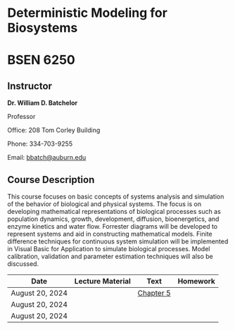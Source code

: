 # Deterministic Modeling for Biosystems
# BSEN 6250

## Instructor

**Dr. William D. Batchelor**

Professor

Office: 208 Tom Corley Building

Phone: 334-703-9255

Email: bbatch@auburn.edu

 

## Course Description

This course focuses on basic concepts of systems analysis and simulation of the behavior of biological and physical systems. The focus is on developing mathematical representations of biological processes such as population dynamics, growth, development, diffusion, bioenergetics, and enzyme kinetics and water flow. Forrester diagrams will be developed to represent systems and aid in constructing mathematical models. Finite difference techniques for continuous system simulation will be implemented in Visual Basic for Application to simulate biological processes. Model calibration, validation and parameter estimation techniques will also be discussed.


| Date          | Lecture Material | Text       | Homework   |
|---------------|------------------|------------|------------|
|August 20, 2024|                   |[Chapter 5](https://github.com/mohtasimhadi/deterministic_modeling_for_biosystems/blob/main/Textbooks/Keen%20%26%20Spain%20Chapter%205.pdf)|            |
|August 20, 2024|               |            |            |
|August 20, 2024|               |            |            |
